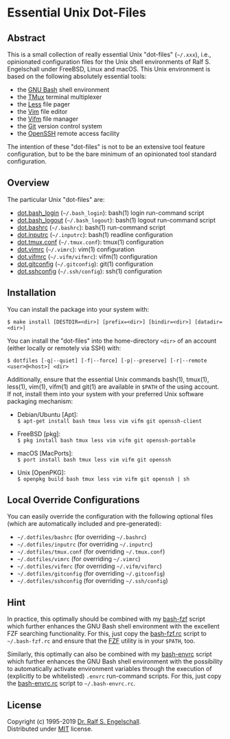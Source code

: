 
Essential Unix Dot-Files
========================

Abstract
--------

This is a small collection of really essential Unix "dot-files"
(`~/.xxx`), i.e., opinionated configuration files for the Unix shell
environments of Ralf S. Engelschall under FreeBSD, Linux and macOS. This
Unix environment is based on the following absolutely essential tools:

- the [GNU Bash](https://www.gnu.org/software/bash/) shell environment
- the [TMux](https://tmux.github.io/) terminal multiplexer
- the [Less](http://www.greenwoodsoftware.com/less/) file pager
- the [Vim](http://www.vim.org/) file editor
- the [Vifm](https://vifm.info/) file manager
- the [Git](https://git-scm.com/) version control system
- the [OpenSSH](http://www.openssh.com/) remote access facility

The intention of these "dot-files" is not to be an extensive tool
feature configuration, but to be the bare minimum of an opinionated tool
standard configuration.

Overview
--------

The particular Unix "dot-files" are:

- [dot.bash_login](./dot.bash_login) (`~/.bash_login`): bash(1) login run-command script
- [dot.bash_logout](./dot.bash_logout) (`~/.bash_logout`): bash(1) logout run-command script
- [dot.bashrc](./dot.bashrc) (`~/.bashrc`): bash(1) run-command script
- [dot.inputrc](./dot.inputrc) (`~/.inputrc`): bash(1) readline configuration
- [dot.tmux.conf](./dot.tmux.conf) (`~/.tmux.conf`): tmux(1) configuration
- [dot.vimrc](./dot.vimrc) (`~/.vimrc`): vim(1) configuration
- [dot.vifmrc](./dot.vifmrc) (`~/.vifm/vifmrc`): vifm(1) configuration
- [dot.gitconfig](./dot.gitconfig) (`~/.gitconfig`): git(1) configuration
- [dot.sshconfig](./dot.sshconfig) (`~/.ssh/config`): ssh(1) configuration

Installation
------------

You can install the package into your system with:

```
$ make install [DESTDIR=<dir>] [prefix=<dir>] [bindir=<dir>] [datadir=<dir>]
```

You can install the "dot-files" into the home-directory `<dir>` of an
account (either locally or remotely via SSH) with:

```
$ dotfiles [-q|--quiet] [-f|--force] [-p|--preserve] [-r|--remote <user>@<host>] <dir>
```

Additionally, ensure that the essential Unix commands bash(1), tmux(1),
less(1), vim(1), vifm(1) and git(1) are available in `$PATH` of the
using account. If not, install them into your system with your preferred
Unix software packaging mechanism:

- Debian/Ubuntu [Apt]:<br/>
  `$ apt-get install bash tmux less vim vifm git openssh-client`

- FreeBSD [pkg]:<br/>
  `$ pkg install bash tmux less vim vifm git openssh-portable`

- macOS [MacPorts]:<br/>
  `$ port install bash tmux less vim vifm git openssh`

- Unix [OpenPKG]:<br/>
  `$ openpkg build bash tmux less vim vifm git openssh | sh`

Local Override Configurations
-----------------------------

You can easily override the configuration with the following optional
files (which are automatically included and pre-generated):

- `~/.dotfiles/bashrc`    (for overriding `~/.bashrc`)
- `~/.dotfiles/inputrc`   (for overriding `~/.inputrc`)
- `~/.dotfiles/tmux.conf` (for overriding `~/.tmux.conf`)
- `~/.dotfiles/vimrc`     (for overriding `~/.vimrc`)
- `~/.dotfiles/vifmrc`    (for overriding `~/.vifm/vifmrc`)
- `~/.dotfiles/gitconfig` (for overriding `~/.gitconfig`)
- `~/.dotfiles/sshconfig` (for overriding `~/.ssh/config`)

Hint
----

In practice, this optimally should be combined with my [bash-fzf](https://github.com/rse/bash-fzf)
script which further enhances the GNU Bash shell environment with the excellent FZF searching functionality.
For this, just copy the [bash-fzf.rc](https://github.com/rse/bash-fzf/blob/master/bash-fzf.rc) script
to `~/.bash-fzf.rc` and ensure that the [FZF](https://github.com/junegunn/fzf/) utility is in your `$PATH`, too.

Similarly, this optimally can also be combined with my [bash-envrc](https://github.com/rse/bash-envrc)
script which further enhances the GNU Bash shell environment with the possibility to automatically
activate environment variables through the execution of (explicitly to be whitelisted) `.envrc` run-command scripts.
For this, just copy the [bash-envrc.rc](https://github.com/rse/bash-envrc/blob/master/bash-envrc.rc) script
to `~/.bash-envrc.rc`.

License
-------

Copyright (c) 1995-2019 [Dr. Ralf S. Engelschall](mailto:rse@engelschall.com).<br/>
Distributed under [MIT](https://opensource.org/licenses/MIT) license.

